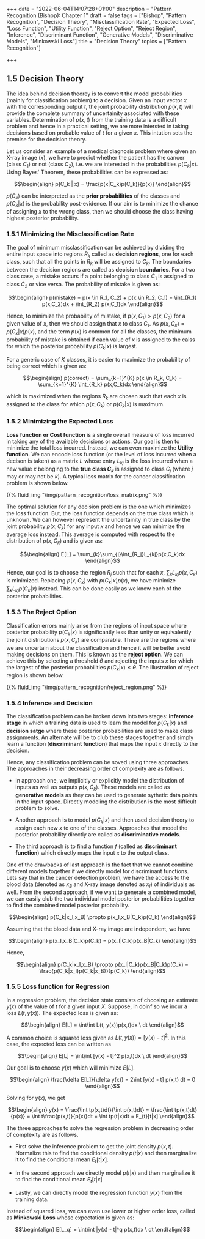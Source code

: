 +++
date = "2022-06-04T14:07:28+01:00"
description = "Pattern Recognition (Bishop): Chapter 1"
draft = false
tags = ["Bishop", "Pattern Recognition", "Decision Theory", "Misclassification Rate", "Expected Loss", "Loss Function", "Utility Function", "Reject Option", "Reject Region", "Inference", "Discriminant Function", "Generative Models", "Discriminative Models", "Minkowski Loss"]
title = "Decision Theory"
topics = ["Pattern Recognition"]

+++

## 1.5 Decision Theory

The idea behind decision theorey is to convert the model probabilities (mainly for classification problem) to a decision. Given an input vector $x$ with the corresponding output $t$, the joint probability distribution $p(x,t)$ will provide the complete summary of uncertainity associated with these variables. Determination of $p(x,t)$ from the training data is a difficult problem and hence in a practical setting, we are more intersted in taking decisions based on probable value of $t$ for a given $x$. This intution sets the premise for the decision theory.

Let us consider an example of a medical diagnosis problem where given an X-ray image ($x$), we have to predict whether the patient has the cancer (class $C_1$) or not (class $C_2$), i.e. we are interested in the probabilities $p(C_k|x)$. Using Bayes' Theorem, these probabilities can be expressed as:

$$\begin{align}
p(C_k | x) = \frac{p(x|C_k)p(C_k)}{p(x)}
\end{align}$$

$p(C_k)$ can be interpreted as the <b>prior probabilities</b> of the classes and $p(C_k | x)$ is the probability post-evidence. If our aim is to minimize the chance of assigning $x$ to the wrong class, then we should choose the class having highest posterior probability.

### 1.5.1 Minimizing the Misclassification Rate

The goal of minimum misclassification can be achieved by dividing the entire input space into regions $R_k$ called as <b>decision regions</b>, one for each class, such that all the points in $R_k$ will be assigned to $C_k$. The boundaries between the decision regions are called as <b>decision boundaries</b>. For a two class case, a mistake occurs if a point belonging to class $C_1$ is assigned to class $C_2$ or vice versa. The probability of mistake is given as:

$$\begin{align}
p(mistake) = p(x \in R_1, C_2) + p(x \in R_2, C_1) = \int_{R_1} p(x,C_2)dx + \int_{R_2} p(x,C_1)dx
\end{align}$$

Hence, to minimize the probability of mistake, if $p(x, C_1) > p(x, C_2)$ for a given value of $x$, then we should assign that $x$ to class $C_1$. As $p(x, C_k) = p(C_k|x)p(x)$, and the term $p(x)$ is common for all the classes, the minimum probability of mistake is obtained if each value of $x$ is assigned to the calss for which the posterior probability $p(C_k|x)$ is largest. 

For a generic case of $K$ classes, it is easier to maximize the probability of being correct which is given as:

$$\begin{align}
p(correct) = \sum_{k=1}^{K} p(x \in R_k, C_k) = \sum_{k=1}^{K} \int_{R_k} p(x,C_k)dx
\end{align}$$

which is maximized when the regions $R_k$ are chosen such that each $x$ is assigned to the class for which $p(x,C_k)$ or $p(C_k|x)$ is maximum.

### 1.5.2 Minimizing the Expected Loss

<b>Loss function or Cost function</b> is a single overall measure of loss incurred in taking any of the available decisions or actions. Our goal is then to minimize the total loss incurred. Instead, we can even maximize the <b>Utility function</b>. We can encode loss function (or the level of loss incurred when a decison is taken) as a matrix $L$ whose entry $L_{kj}$ is the loss incurred when a new value $x$ belonging to the <b>true class $C_k$</b> is assigned to class $C_j$ (where $j$ may or may not be $k$). A typical loss matrix for the cancer classification problem is shown below.

{{% fluid_img "/img/pattern_recognition/loss_matrix.png" %}}

The optimal solution for any decision problem is the one which minimizes the loss function. But, the loss function depends on the true class which is unknown. We can however represent the uncertainity in true class by the joint probability $p(x,C_k)$ for any input $x$ and hence we can minimize the average loss instead. This average is computed with respect to the distribution of $p(x,C_k)$ and is given as:

$$\begin{align}
E[L] = \sum_{k}\sum_{j}\int_{R_j}L_{kj}p(x,C_k)dx
\end{align}$$

Hence, our goal is to choose the region $R_j$ such that for each $x$, $\sum_{k}L_{kj}p(x,C_k)$ is minimized. Replacing $p(x,C_k)$ with $p(C_k|x)p(x)$, we have minimize $\sum_{k}L_{kj}p(C_k|x)$ instead. This can be done easily as we know each of the posterior probabilities.

### 1.5.3 The Reject Option

Classification errors mainly arise from the regions of input space where posterior probability $p(C_k|x)$ is significantly less than unity or equivalently the joint distributions $p(x,C_k)$ are comparable. These are the regions where we are uncertain about the classification and hence it will be better avoid making decisions on them. This is known as the <b>reject option</b>. We can achieve this by selecting a threshold $\theta$ and rejecting the inputs $x$ for which the largest of the posterior probabilities $p(C_k|x) \leq \theta$. The illustration of reject region is shown below.

{{% fluid_img "/img/pattern_recognition/reject_region.png" %}}

### 1.5.4 Inference and Decision

The classification problem can be broken down into two stages: <b>inference stage</b> in which a training data is used to learn the model for $p(C_k|x)$ and <b>decision satge</b> where these posterior probabilities are used to make class assignments. An alternate will be to club these stages together and simply learn a function (<b>discriminant function</b>) that maps the input $x$ directly to the decision. 

Hence, any classification problem can be soved using three approaches. The approaches in their decreasing order of complexity are as follows. 

* In approach one, we implicitly or explicitly model the distribution of inputs as well as outputs $p(x,C_k)$. These models are called as <b>generative models</b> as they can be used to generate sythetic data points in the input space. Directly modeling the distribution is the most difficult problem to solve.  

* Another approach is to model $p(C_k|x)$ and then used decision theory to assign each new $x$ to one of the classes. Approaches that model the posterior probability directly are called as <b>discriminative models</b>.

* The third approach is to find a function $f$ (called as <b>discriminant function</b>) which directly maps the input $x$ to the output class.

One of the drawbacks of last approach is the fact that we cannot combine different models together if we directly model for discriminant functions. Lets say that in the cancer detection problem, we have the access to the blood data (denoted as $x_B$ and X-ray image denoted as $x_I$) of individuals as well. From the second approach, if we want to generate a combined model, we can easily club the two individual model posterior probabilities together to find the combined model posterior probability.

$$\begin{align}
p(C_k|x_I,x_B) \propto p(x_I,x_B|C_k)p(C_k)
\end{align}$$

Assuming that the blood data and X-ray image are independent, we have

$$\begin{align}
p(x_I,x_B|C_k)p(C_k) = p(x_I|C_k)p(x_B|C_k)
\end{align}$$

Hence, 

$$\begin{align}
p(C_k|x_I,x_B) \propto p(x_I|C_k)p(x_B|C_k)p(C_k) = \frac{p(C_k|x_I)p(C_k|x_B)}{p(C_k)}
\end{align}$$

### 1.5.5 Loss function for Regression

In a regression problem, the decision state consists of choosing an estimate $y(x)$ of the value of $t$ for a given input $X$. Suppose, in doinf so we incur a loss $L(t, y(x))$. The expected loss is given as:

$$\begin{align}
E[L] = \int\int L(t, y(x))p(x,t)dx \ dt
\end{align}$$

A common choice is squared loss given as $L(t, y(x)) = [y(x) - t]^2$. In this case, the expected loss can be written as

$$\begin{align}
E[L] = \int\int [y(x) - t]^2 p(x,t)dx \ dt
\end{align}$$

Our goal is to choose $y(x)$ which will minimize $E[L]$.

$$\begin{align}
\frac{\delta E[L]}{\delta y(x)} = 2\int [y(x) - t] p(x,t) dt = 0
\end{align}$$

Solving for $y(x)$, we get

$$\begin{align}
y(x) = \frac{\int tp(x,t)dt}{\int p(x,t)dt} = \frac{\int tp(x,t)dt}{p(x)} = \int t\frac{p(x,t)}{p(x)}dt = \int tp(t|x)dt = E_{t}[t|x]
\end{align}$$

The three approaches to solve the regression problem in decreasing order of complexity are as follows.

* First solve the inference problem to get the joint density $p(x,t)$. Normalize this to find the conditional density $p(t|x)$ and then marginalize it to find the conditional mean $E_t[t|x]$.

* In the second approach we directly model $p(t|x)$ and then marginalize it to find the conditional mean $E_t[t|x]$

* Lastly, we can directly model the regression function $y(x)$ from the training data.

Instead of squared loss, we can even use lower or higher order loss, called as <b>Minkowski Loss</b> whose expectation is given as:

$$\begin{align}
E[L_q] = \int\int |y(x) - t|^q p(x,t)dx \ dt
\end{align}$$